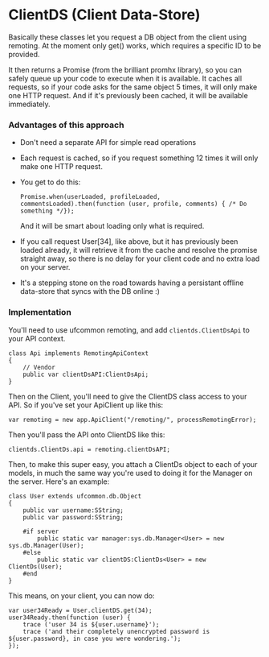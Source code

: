 ClientDS (Client Data-Store)
============================

Basically these classes let you request a DB object from the client 
using remoting.  At the moment only get() works, which requires a specific
ID to be provided.

It then returns a Promise (from the brilliant promhx library), so you can
safely queue up your code to execute when it is available.  It caches all 
requests, so if your code asks for the same object 5 times, it will only
make one HTTP request.  And if it's previously been cached, it will be available
immediately.

### Advantages of this approach

 * Don't need a separate API for simple read operations

 * Each request is cached, so if you request something 12 times it will only make one HTTP request.

 * You get to do this: 
          
       Promise.when(userLoaded, profileLoaded, commentsLoaded).then(function (user, profile, comments) { /* Do something */});

   And it will be smart about loading only what is required.

 * If you call request User[34], like above, but it has previously been
   loaded already, it will retrieve it from the cache and resolve the 
   promise straight away, so there is no delay for your client code and
   no extra load on your server. 
 
 * It's a stepping stone on the road towards having a persistant offline data-store that syncs with the DB online :)

### Implementation

You'll need to use ufcommon remoting, and add `clientds.ClientDsApi` to your API context.

    class Api implements RemotingApiContext
    {
        // Vendor
        public var clientDsAPI:ClientDsApi;
    }

Then on the Client, you'll need to give the ClientDS class access to your API.  So if you've set 
your ApiClient up like this:

    var remoting = new app.ApiClient("/remoting/", processRemotingError);

Then you'll pass the API onto ClientDS like this:

    clientds.ClientDs.api = remoting.clientDsAPI;

Then, to make this super easy, you attach a ClientDs object to each of your models, in much the same 
way you're used to doing it for the Manager on the server.  Here's an example:

    class User extends ufcommon.db.Object
    {
        public var username:SString;
        public var password:SString;

        #if server 
            public static var manager:sys.db.Manager<User> = new sys.db.Manager(User);
        #else 
            public static var clientDS:ClientDs<User> = new ClientDs(User);
        #end 
    }

This means, on your client, you can now do:

    var user34Ready = User.clientDS.get(34);
    user34Ready.then(function (user) {
        trace ('user 34 is ${user.username}');
        trace ('and their completely unencrypted password is ${user.password}, in case you were wondering.');
    });
